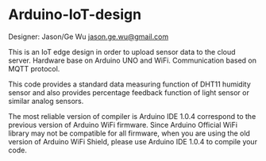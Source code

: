 # Arduino-IoT-design
Designer: Jason/Ge Wu   jason.ge.wu@gmail.com

This is an IoT edge design in order to upload sensor data to the cloud server. Hardware base on Arduino UNO and WiFi. 
Communication based on MQTT protocol.

This code provides a standard data measuring function of DHT11 humidity sensor and also provides percentage feedback function of light sensor or similar analog sensors.

The most reliable version of compiler is Arduino IDE 1.0.4 correspond to the previous version of Arduino WiFi firmware.
Since Arduino Official WiFi library may not be compatible for all firmware, when you are using the old version of Arduino WiFi Shield, please use Arduino IDE 1.0.4 to compile your code.

